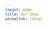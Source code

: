 ```yaml
---
layout: page
title: Our Shop
permalink: /shop/
---
```


<div id='product-component-1749387213450' style="margin: 0 auto"></div>
<script type="text/javascript">
/*<![CDATA[*/
(function () {
  var scriptURL = 'https://sdks.shopifycdn.com/buy-button/latest/buy-button-storefront.min.js';
  if (window.ShopifyBuy) {
    if (window.ShopifyBuy.UI) {
      ShopifyBuyInit();
    } else {
      loadScript();
    }
  } else {
    loadScript();
  }
  function loadScript() {
    var script = document.createElement('script');
    script.async = true;
    script.src = scriptURL;
    (document.getElementsByTagName('head')[0] || document.getElementsByTagName('body')[0]).appendChild(script);
    script.onload = ShopifyBuyInit;
  }
  function ShopifyBuyInit() {
    var client = ShopifyBuy.buildClient({
      domain: '1m8ff1-ef.myshopify.com',
      storefrontAccessToken: '238bbe7ec79be10396ac83888f8e6a45',
    });
    ShopifyBuy.UI.onReady(client).then(function (ui) {
      ui.createComponent('product', {
        id: '8118047572105',
        node: document.getElementById('product-component-1749387213450'),
        moneyFormat: '%24%7B%7Bamount%7D%7D',
        options: {
  "product": {
    "styles": {
      "product": {
        "@media (min-width: 601px)": {
          "max-width": "calc(25% - 20px)",
          "margin-left": "20px",
          "margin-bottom": "50px"
        }
      },
      "title": {
        "font-size": "20px"
      },
      "button": {
        ":hover": {
          "background-color": "#74985f"
        },
        "background-color": "#81a969",
        ":focus": {
          "background-color": "#74985f"
        },
        "border-radius": "5px",
        "padding-left": "25px",
        "padding-right": "25px"
      },
      "price": {
        "font-size": "16px"
      },
      "compareAt": {
        "font-size": "13.6px"
      },
      "unitPrice": {
        "font-size": "13.6px"
      }
    },
    "buttonDestination": "modal",
    "contents": {
      "options": false
    },
    "width": "380px",
    "text": {
      "button": "View product"
    }
  },
  "productSet": {
    "styles": {
      "products": {
        "@media (min-width: 601px)": {
          "margin-left": "-20px"
        }
      }
    }
  },
  "modalProduct": {
    "contents": {
      "img": false,
      "imgWithCarousel": true,
      "button": false,
      "buttonWithQuantity": true
    },
    "styles": {
      "product": {
        "@media (min-width: 601px)": {
          "max-width": "100%",
          "margin-left": "0px",
          "margin-bottom": "0px"
        }
      },
      "button": {
        ":hover": {
          "background-color": "#74985f"
        },
        "background-color": "#81a969",
        ":focus": {
          "background-color": "#74985f"
        },
        "border-radius": "5px",
        "padding-left": "25px",
        "padding-right": "25px"
      },
      "title": {
        "font-family": "Helvetica Neue, sans-serif",
        "font-weight": "bold",
        "font-size": "26px",
        "color": "#4c4c4c"
      },
      "price": {
        "font-family": "Helvetica Neue, sans-serif",
        "font-weight": "normal",
        "font-size": "18px",
        "color": "#4c4c4c"
      },
      "compareAt": {
        "font-family": "Helvetica Neue, sans-serif",
        "font-weight": "normal",
        "font-size": "15.299999999999999px",
        "color": "#4c4c4c"
      },
      "unitPrice": {
        "font-family": "Helvetica Neue, sans-serif",
        "font-weight": "normal",
        "font-size": "15.299999999999999px",
        "color": "#4c4c4c"
      }
    },
    "text": {
      "button": "Add to cart"
    }
  },
  "option": {},
  "cart": {
    "styles": {
      "button": {
        ":hover": {
          "background-color": "#74985f"
        },
        "background-color": "#81a969",
        ":focus": {
          "background-color": "#74985f"
        },
        "border-radius": "5px"
      }
    },
    "text": {
      "total": "Subtotal",
      "button": "Checkout"
    },
    "popup": false
  },
  "toggle": {
    "styles": {
      "toggle": {
        "background-color": "#81a969",
        ":hover": {
          "background-color": "#74985f"
        },
        ":focus": {
          "background-color": "#74985f"
        }
      }
    }
  }
},
      });
    });
  }
})();
/*]]>*/
</script>
